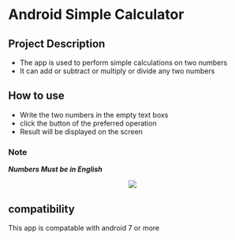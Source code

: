 # Android Simple Calculator

## Project Description 

- The app is used to perform simple calculations on two numbers 
- It can add or subtract or multiply or divide any two numbers
## How to use 
- Write the two numbers in the empty text boxs 
- click the button of the preferred operation
- Result will be displayed on the screen
### Note 
**_Numbers_ _Must_ _be_ _in_ _English_**
<p align="center">
  <img src="https://user-images.githubusercontent.com/99073523/189614042-a060ee85-7ed9-4678-9eea-e7ab4f074d12.gif"/>
</p>

## compatibility

This app is compatable with android 7 or more 

